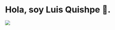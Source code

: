 # Hola, soy Luis Quishpe 👋.
<img src="[https://logos.flamingtext.com/Name-Logos/Luis-design-sketch-name.png](https://github.com/LUISALEXANDERQUISHPE/imagenes/blob/main/Portada.png)" style=" with: 330px;">
